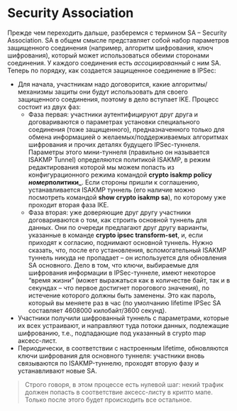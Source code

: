 # Security Association

Прежде чем переходить дальше, разберемся с термином SA – Security Association. SA в общем смысле представляет собой набор параметров защищенного соединения \(например, алгоритм шифрования, ключ шифрования\), который может использоваться обеими сторонами соединения. У каждого соединения есть _ассоциированный_ с ним SA.  
Теперь по порядку, как создается защищенное соединение в IPSec:

* Для начала, участникам надо договорится, какие алгоритмы/механизмы защиты они будут использовать для своего защищенного соединения, поэтому в дело вступает IKE. Процесс состоит из двух фаз:
  * Фаза первая: участники аутентифицируют друг друга и договариваются о параметрах установки специального соединения \(тоже защищенного\), предназначенного только для обмена информацией о желаемых/поддерживаемых алгоритмах шифрования и прочих деталях будущего IPSec-туннеля. Параметры этого мини-туннеля \(правильно он называется ISAKMP Tunnel\) определяются политикой ISAKMP, в режим редактирования которой мы можем попасть из конфигурационного режима командой **crypto isakmp policy** _**номер**_**политики\_**. Если стороны пришли к соглашению, устанавливается ISAKMP туннель \(его наличие можно посмотреть командой **show crypto isakmp sa**\), по которому уже проходит вторая фаза IKE.
  * Фаза вторая: уже доверяющие друг другу участники договариваются о том, как строить основной туннель для данных. Они по очереди предлагают друг другу варианты, указанные в команде **crypto ipsec transform-set**, и, если приходят к согласию, поднимают основной туннель. Нужно сказать, что, после его установления, вспомогательный ISAKMP туннель никуда не пропадает – он используется для обновления SA основного. Дело в том, что ключи, выбираемые для шифрования информации в IPSec-туннеле, имеют некоторое “время жизни” \(может выражаться как в количестве байт, так и в секундах – что первое достигнет порогового значения\), по истечение которого должны быть заменены. Это как пароль, который вы меняете раз в час \(по умолчанию lifetime IPSec SA составляет 4608000 килобайт/3600 секунд\).
* Участники получили шифрованный туннель с параметрами, которые их всех устраивают, и направляют туда потоки данных, подлежащие шифрованию, т.е., подпадающие под указанный в crypto map аксесс-лист.
* Периодически, в соответствии с настроенным lifetime, обновляются ключи шифрования для основного туннеля: участники вновь связываются по ISAKMP-туннелю, проходят вторую фазу и устанавливают новые SA.

> Строго говоря, в этом процессе есть нулевой шаг: некий трафик должен попасть в соответствие аксесс-листу в крипто мапе. Только после этого будет происходить все остальное.
